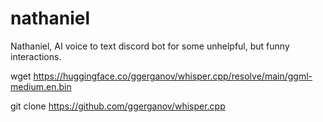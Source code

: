 # nathaniel
Nathaniel, AI voice to text discord bot for some unhelpful, but funny interactions.


wget https://huggingface.co/ggerganov/whisper.cpp/resolve/main/ggml-medium.en.bin

git clone https://github.com/ggerganov/whisper.cpp
